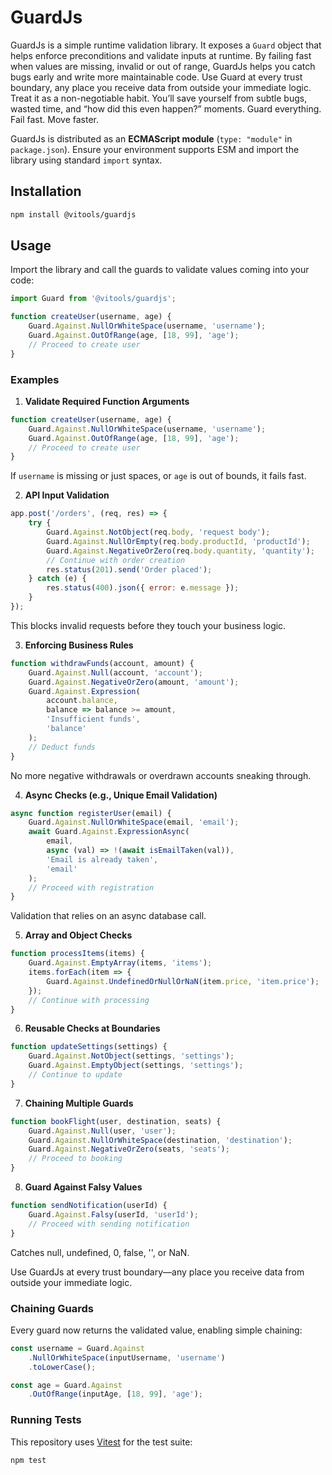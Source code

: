 # GuardJs

GuardJs is a simple runtime validation library. It exposes a `Guard` object that helps enforce preconditions and validate inputs at runtime. By failing fast when values are missing, invalid or out of range, GuardJs helps you catch bugs early and write more maintainable code. Use Guard at every trust boundary, any place you receive data from outside your immediate logic. Treat it as a non-negotiable habit. You’ll save yourself from subtle bugs, wasted time, and “how did this even happen?” moments. Guard everything. Fail fast. Move faster.

GuardJs is distributed as an **ECMAScript module** (`type: "module"` in `package.json`). Ensure your environment supports ESM and import the library using standard `import` syntax.

## Installation

```bash
npm install @vitools/guardjs
```

## Usage

Import the library and call the guards to validate values coming into your code:

```javascript
import Guard from '@vitools/guardjs';

function createUser(username, age) {
    Guard.Against.NullOrWhiteSpace(username, 'username');
    Guard.Against.OutOfRange(age, [18, 99], 'age');
    // Proceed to create user
}
```

### Examples

1. **Validate Required Function Arguments**

```javascript
function createUser(username, age) {
    Guard.Against.NullOrWhiteSpace(username, 'username');
    Guard.Against.OutOfRange(age, [18, 99], 'age');
    // Proceed to create user
}
```
If `username` is missing or just spaces, or `age` is out of bounds, it fails fast.

2. **API Input Validation**

```javascript
app.post('/orders', (req, res) => {
    try {
        Guard.Against.NotObject(req.body, 'request body');
        Guard.Against.NullOrEmpty(req.body.productId, 'productId');
        Guard.Against.NegativeOrZero(req.body.quantity, 'quantity');
        // Continue with order creation
        res.status(201).send('Order placed');
    } catch (e) {
        res.status(400).json({ error: e.message });
    }
});
```
This blocks invalid requests before they touch your business logic.

3. **Enforcing Business Rules**

```javascript
function withdrawFunds(account, amount) {
    Guard.Against.Null(account, 'account');
    Guard.Against.NegativeOrZero(amount, 'amount');
    Guard.Against.Expression(
        account.balance,
        balance => balance >= amount,
        'Insufficient funds',
        'balance'
    );
    // Deduct funds
}
```
No more negative withdrawals or overdrawn accounts sneaking through.

4. **Async Checks (e.g., Unique Email Validation)**

```javascript
async function registerUser(email) {
    Guard.Against.NullOrWhiteSpace(email, 'email');
    await Guard.Against.ExpressionAsync(
        email,
        async (val) => !(await isEmailTaken(val)),
        'Email is already taken',
        'email'
    );
    // Proceed with registration
}
```
Validation that relies on an async database call.

5. **Array and Object Checks**

```javascript
function processItems(items) {
    Guard.Against.EmptyArray(items, 'items');
    items.forEach(item => {
        Guard.Against.UndefinedOrNullOrNaN(item.price, 'item.price');
    });
    // Continue with processing
}
```

6. **Reusable Checks at Boundaries**

```javascript
function updateSettings(settings) {
    Guard.Against.NotObject(settings, 'settings');
    Guard.Against.EmptyObject(settings, 'settings');
    // Continue to update
}
```

7. **Chaining Multiple Guards**

```javascript
function bookFlight(user, destination, seats) {
    Guard.Against.Null(user, 'user');
    Guard.Against.NullOrWhiteSpace(destination, 'destination');
    Guard.Against.NegativeOrZero(seats, 'seats');
    // Proceed to booking
}
```

8. **Guard Against Falsy Values**

```javascript
function sendNotification(userId) {
    Guard.Against.Falsy(userId, 'userId');
    // Proceed with sending notification
}
```
Catches null, undefined, 0, false, '', or NaN.

Use GuardJs at every trust boundary—any place you receive data from outside your immediate logic.

### Chaining Guards

Every guard now returns the validated value, enabling simple chaining:

```javascript
const username = Guard.Against
    .NullOrWhiteSpace(inputUsername, 'username')
    .toLowerCase();

const age = Guard.Against
    .OutOfRange(inputAge, [18, 99], 'age');
```

### Running Tests

This repository uses [Vitest](https://vitest.dev) for the test suite:

```bash
npm test
```
